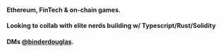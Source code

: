 #### Ethereum, FinTech & on-chain games.
#### Looking to collab with elite nerds building w/ Typescript/Rust/Solidity

#### DMs [@binderdouglas](https://twitter.com/binderdouglas). 



<!--
**Bind/bind** is a ✨ _special_ ✨ repository because its `README.md` (this file) appears on your GitHub profile.

Here are some ideas to get you started:

- 🔭 I’m currently working on ...
- 🌱 I’m currently learning ...
- 👯 I’m looking to collaborate on ...
- 🤔 I’m looking for help with ...
- 💬 Ask me about ...
- 📫 How to reach me: ...
- 😄 Pronouns: ...
- ⚡ Fun fact: ...
-->
